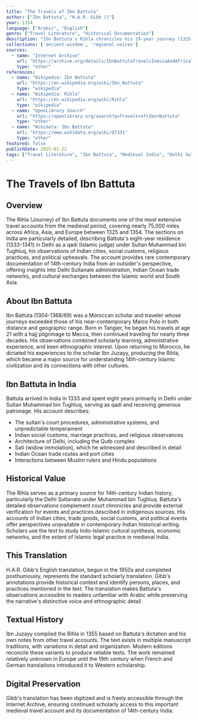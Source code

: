 ```yaml
---
title: "The Travels of Ibn Battuta"
author: ["Ibn Battuta", "H.A.R. Gibb ()"]
year: 1354
language: ["Arabic", "English"]
genre: ["Travel Literature", "Historical Documentation"]
description: "Ibn Battuta's Rihla chronicles his 29-year journey (1325-1354) through the Islamic world and beyond, including extensive travels through India as qadi (judge) at Muhammad bin Tughluq's court in Delhi. The account provides detailed observations of 14th-century Indian society, politics, and culture from a North African perspective."
collections: ['ancient-wisdom', 'regional-voices']
sources:
  - name: "Internet Archive"
    url: "https://archive.org/details/IbnBattutaTravelsInAsiaAndAfricaTranslatedByHARGibb"
    type: "other"
references:
  - name: "Wikipedia: Ibn Battuta"
    url: "https://en.wikipedia.org/wiki/Ibn_Battuta"
    type: "wikipedia"
  - name: "Wikipedia: Rihla"
    url: "https://en.wikipedia.org/wiki/Rihla"
    type: "wikipedia"
  - name: "OpenLibrary Search"
    url: "https://openlibrary.org/search?q=Travels+of+Ibn+Battuta"
    type: "other"
  - name: "Wikidata: Ibn Battuta"
    url: "https://www.wikidata.org/wiki/Q7331"
    type: "other"
featured: false
publishDate: 2025-01-22
tags: ["Travel Literature", "Ibn Battuta", "Medieval India", "Delhi Sultanate", "Muhammad bin Tughluq", "14th Century", "Islamic World", "Rihla", "Historical Geography", "Medieval Travel"]
---
```


# The Travels of Ibn Battuta

## Overview

The Rihla (Journey) of Ibn Battuta documents one of the most extensive travel accounts from the medieval period, covering nearly 75,000 miles across Africa, Asia, and Europe between 1325 and 1354. The sections on India are particularly detailed, describing Battuta's eight-year residence (1333-1341) in Delhi as a qadi (Islamic judge) under Sultan Muhammad bin Tughluq, his observations of Indian cities, social customs, religious practices, and political upheavals. The account provides rare contemporary documentation of 14th-century India from an outsider's perspective, offering insights into Delhi Sultanate administration, Indian Ocean trade networks, and cultural exchanges between the Islamic world and South Asia.

## About Ibn Battuta

Ibn Battuta (1304-1368/69) was a Moroccan scholar and traveler whose journeys exceeded those of his near-contemporary Marco Polo in both distance and geographic range. Born in Tangier, he began his travels at age 21 with a hajj pilgrimage to Mecca, then continued traveling for nearly three decades. His observations combined scholarly learning, administrative experience, and keen ethnographic interest. Upon returning to Morocco, he dictated his experiences to the scholar Ibn Juzayy, producing the Rihla, which became a major source for understanding 14th-century Islamic civilization and its connections with other cultures.

## Ibn Battuta in India

Battuta arrived in India in 1333 and spent eight years primarily in Delhi under Sultan Muhammad bin Tughluq, serving as qadi and receiving generous patronage. His account describes:
- The sultan's court procedures, administrative systems, and unpredictable temperament
- Indian social customs, marriage practices, and religious observances
- Architecture of Delhi, including the Qutb complex
- Sati (widow immolation), which he witnessed and described in detail
- Indian Ocean trade routes and port cities
- Interactions between Muslim rulers and Hindu populations

## Historical Value

The Rihla serves as a primary source for 14th-century Indian history, particularly the Delhi Sultanate under Muhammad bin Tughluq. Battuta's detailed observations complement court chronicles and provide external verification for events and practices described in indigenous sources. His accounts of Indian cities, trade goods, social customs, and political events offer perspectives unavailable in contemporary Indian historical writing. Scholars use the text to study Indo-Islamic cultural synthesis, economic networks, and the extent of Islamic legal practice in medieval India.

## This Translation

H.A.R. Gibb's English translation, begun in the 1950s and completed posthumously, represents the standard scholarly translation. Gibb's annotations provide historical context and identify persons, places, and practices mentioned in the text. The translation makes Battuta's observations accessible to readers unfamiliar with Arabic while preserving the narrative's distinctive voice and ethnographic detail.

## Textual History

Ibn Juzayy compiled the Rihla in 1355 based on Battuta's dictation and his own notes from other travel accounts. The text exists in multiple manuscript traditions, with variations in detail and organization. Modern editions reconcile these variants to produce reliable texts. The work remained relatively unknown in Europe until the 19th century when French and German translations introduced it to Western scholarship.

## Digital Preservation

Gibb's translation has been digitized and is freely accessible through the Internet Archive, ensuring continued scholarly access to this important medieval travel account and its documentation of 14th-century India.
